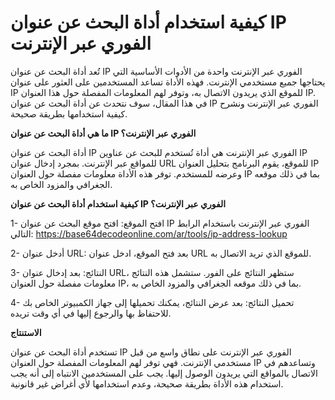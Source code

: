كيفية استخدام أداة البحث عن عنوان IP الفوري عبر الإنترنت
========================================================

تُعد أداة البحث عن عنوان IP الفوري عبر الإنترنت واحدة من الأدوات الأساسية التي يحتاجها جميع مستخدمي الإنترنت. فهذه الأداة تساعد المستخدمين على العثور على عنوان IP للموقع الذي يريدون الاتصال به، وتوفر لهم المعلومات المفصلة حول هذا العنوان IP. في هذا المقال، سوف نتحدث عن أداة البحث عن عنوان IP الفوري عبر الإنترنت ونشرح كيفية استخدامها بطريقة صحيحة.

**ما هي أداة البحث عن عنوان IP الفوري عبر الإنترنت؟**

أداة البحث عن عنوان IP الفوري عبر الإنترنت هي أداة تُستخدم للبحث عن عناوين IP للمواقع عبر الإنترنت. بمجرد إدخال عنوان URL للموقع، يقوم البرنامج بتحليل العنوان IP وعرضه للمستخدم. توفر هذه الأداة معلومات مفصلة حول العنوان IP بما في ذلك موقعه الجغرافي والمزود الخاص به.

**كيفية استخدام أداة البحث عن عنوان IP الفوري عبر الإنترنت؟**

1- افتح الموقع: افتح موقع البحث عن عنوان IP الفوري عبر الإنترنت باستخدام الرابط التالي: <https://base64decodeonline.com/ar/tools/ip-address-lookup>

2- أدخل عنوان URL: بعد فتح الموقع، ادخل عنوان URL للموقع الذي تريد الاتصال به.

3- النتائج: بعد إدخال عنوان URL، ستظهر النتائج على الفور. ستشمل هذه النتائج معلومات مفصلة حول العنوان IP، بما في ذلك موقعه الجغرافي والمزود الخاص به.

4- تحميل النتائج: بعد عرض النتائج، يمكنك تحميلها إلى جهاز الكمبيوتر الخاص بك للاحتفاظ بها والرجوع إليها في أي وقت تريده.

**الاستنتاج**

تستخدم أداة البحث عن عنوان IP الفوري عبر الإنترنت على نطاق واسع من قبل مستخدمي الإنترنت. فهي توفر لهم المعلومات المفصلة حول العنوان IP وتساعدهم في الاتصال بالمواقع التي يريدون الوصول إليها. يجب على المستخدمين الانتباه إلى أنه يجب استخدام هذه الأداة بطريقة صحيحة، وعدم استخدامها لأي أغراض غير قانونية.